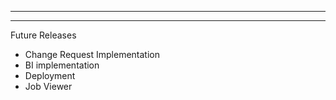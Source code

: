 ____
____
Future Releases
- Change Request Implementation
- BI implementation
- Deployment
- Job Viewer




